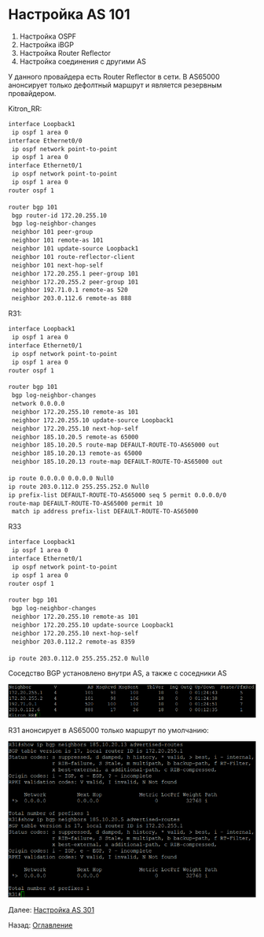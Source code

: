 # Настройка AS 101

1. Настройка OSPF
2. Настройка iBGP
3. Настройка Router Reflector
4. Настройка соединения с другими AS

У данного провайдера есть Router Reflector в сети. В AS65000 анонсирует только дефолтный маршрут и является резервным провайдером.

Kitron_RR:

```bash
interface Loopback1
 ip ospf 1 area 0
interface Ethernet0/0
 ip ospf network point-to-point
 ip ospf 1 area 0
interface Ethernet0/1
 ip ospf network point-to-point
 ip ospf 1 area 0
router ospf 1

router bgp 101
 bgp router-id 172.20.255.10
 bgp log-neighbor-changes
 neighbor 101 peer-group
 neighbor 101 remote-as 101
 neighbor 101 update-source Loopback1
 neighbor 101 route-reflector-client
 neighbor 101 next-hop-self
 neighbor 172.20.255.1 peer-group 101
 neighbor 172.20.255.2 peer-group 101
 neighbor 192.71.0.1 remote-as 520
 neighbor 203.0.112.6 remote-as 888
```

R31:

```bash
interface Loopback1
 ip ospf 1 area 0
interface Ethernet0/1
 ip ospf network point-to-point
 ip ospf 1 area 0
router ospf 1

router bgp 101
 bgp log-neighbor-changes
 network 0.0.0.0
 neighbor 172.20.255.10 remote-as 101
 neighbor 172.20.255.10 update-source Loopback1
 neighbor 172.20.255.10 next-hop-self
 neighbor 185.10.20.5 remote-as 65000
 neighbor 185.10.20.5 route-map DEFAULT-ROUTE-TO-AS65000 out
 neighbor 185.10.20.13 remote-as 65000
 neighbor 185.10.20.13 route-map DEFAULT-ROUTE-TO-AS65000 out

ip route 0.0.0.0 0.0.0.0 Null0
ip route 203.0.112.0 255.255.252.0 Null0
ip prefix-list DEFAULT-ROUTE-TO-AS65000 seq 5 permit 0.0.0.0/0
route-map DEFAULT-ROUTE-TO-AS65000 permit 10
 match ip address prefix-list DEFAULT-ROUTE-TO-AS65000
```

R33

```bash
interface Loopback1
 ip ospf 1 area 0
interface Ethernet0/1
 ip ospf network point-to-point
 ip ospf 1 area 0
router ospf 1

router bgp 101
 bgp log-neighbor-changes
 neighbor 172.20.255.10 remote-as 101
 neighbor 172.20.255.10 update-source Loopback1
 neighbor 172.20.255.10 next-hop-self
 neighbor 203.0.112.2 remote-as 8359

ip route 203.0.112.0 255.255.252.0 Null0
```

Соседство BGP установлено внутри AS, а также с соседники AS

![Alt text](./images/kitronrr-show-ip-bgp-sum.png)

R31 анонсирует в AS65000 только маршрут по умолчанию:

![Alt text](./images/r31-show-ip-bgp-neighbor-advertised-routes.png)

Далее: [Настройка AS 301](./as-301.md)

Назад: [Оглавление](../README.md)